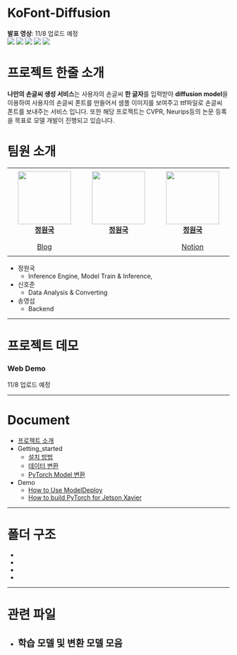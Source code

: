 # KoFont-Diffusion

**발표 영상**: 11/8 업로드 예정  
<img src="https://img.shields.io/badge/Python-3776AB?style=flat&logo=python&logoColor=white"/> <img src="https://img.shields.io/badge/PyTorch-EE4C2C?style=flat&logo=PyTorch&logoColor=white"/> <img src="https://img.shields.io/badge/Streamlit-FF4B4B?style=flat&logo=streamlit&logoColor=white"/> <img src="https://img.shields.io/badge/FastAPI-009688?style=flat&logo=FastAPI&logoColor=white"/> <img src="https://img.shields.io/badge/TensorRT-FF6F00?style=flat&logo=TensorFlow&logoColor=white"/> 

# 프로젝트 한줄 소개

**나만의 손글씨 생성 서비스**는 사용자의 손글씨 **한 글자**를 입력받아 **diffusion model**을 이용하여 사용자의 손글씨 폰트를 만들어서 샘플 이미지를 보여주고 ttf파일로 손글씨 폰트를 보내주는 서비스 입니다. 
또한 해당 프로젝트는 CVPR, Neurips등의 논문 등록을 목표로 모델 개발이 진행되고 있습니다.

# 팀원 소개
<table align="center">
    <tr height="160px">
        <td align="center" width="200px">
            <a href="https://github.com/jungwonguk"><img height="120px" width="120px" src="https://avatars.githubusercontent.com/u/98310175?v=4"/></a>
            <br />
            <a href="https://github.com/jungwonguk"><strong>정원국</strong></a>
        </td>
        <td align="center" width="200px">
            <a href="https://github.com/jungwonguk"><img height="120px" width="120px" src="https://avatars.githubusercontent.com/u/98310175?v=4"/></a>
            <br />
            <a href="https://github.com/jungwonguk"><strong>정원국</strong></a>
        </td>
        <td align="center" width="200px">
            <a href="https://github.com/jungwonguk"><img height="120px" width="120px" src="https://avatars.githubusercontent.com/u/98310175?v=4"/></a>
            <br />
            <a href="https://github.com/jungwonguk"><strong>정원국</strong></a>
        </td>
    </tr>
    <tr height="40px">
        <td align="center" width="200px">
            <a href="https://guksblog.tistory.com/">Blog</a>
            <br/>
        </td>
        <td align="center" width="200px">
            <a></a> 
        </td>
        <td align="center" width="200px">
            <a href="https://jiyong-jeon.notion.site/Jeon-Jiyong-30ccaa36276d458ab0a8b1b06aab3c13">Notion</a>
            <br/>
    </tr>
</table>

- 정원국
  - Inference Engine, Model Train & Inference, 
- 신호준
  - Data Analysis & Converting
- 송영섭
  - Backend
---

# 프로젝트 데모

### **Web Demo**

11/8 업로드 예정

---
# Document
- [프로젝트 소개](docs/introduce.md)
- Getting_started
  - [설치 방법](docs/Install.md)
  - [데이터 변환](KITTIVisualizer/Auto_transform.ipynb)
  - [PyTorch Model 변환](docs/PyTorch-Model-Convert.md)
- Demo
  - [How to Use ModelDeploy](docs/How-to-Use-ModelDeploy.md)
  - [How to build PyTorch for Jetson Xavier](docs/How-to-build-PyTorch-for-Jetson-Xavier.md)

---
# 폴더 구조
-
-
-
-

---
# 관련 파일

- 학습 모델 및 변환 모델 모음
  - 
